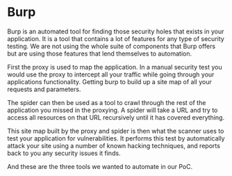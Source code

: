 # Burp

Burp is an automated tool for finding those security holes that exists in your application. It is a tool that contains a lot of features for any type of security testing. We are not using the whole suite of components that Burp offers but are using those features that lend themselves to automation. 

First the proxy is used to map the application. In a manual security test you would use the proxy to intercept all your traffic while going through your applications functionality. Getting burp to build up a site map of all your requests and parameters. 

The spider can then be used as a tool to crawl through the rest of the application you missed in the proxying. A spider will take a URL and try to access all resources on that URL recursively until it has covered everything. 

This site map built by the proxy and spider is then what the scanner uses to test your application for vulnerabilities. It performs this test by automatically attack your site using a number of known hacking techniques, and reports back to you any security issues it finds. 

And these are the three tools  we wanted to automate in our PoC. 